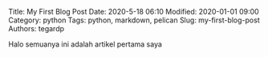 Title: My First Blog Post
Date: 2020-5-18 06:10
Modified: 2020-01-01 09:00
Category: python
Tags: python, markdown, pelican
Slug: my-first-blog-post
Authors: tegardp

Halo semuanya ini adalah artikel pertama saya